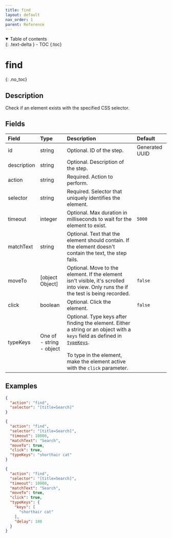 ```yaml
---
title: find
layout: default
nav_order: 1
parent: Reference
---
```


<details open markdown="block">
<summary>
Table of contents
</summary>
{: .text-delta }
- TOC
{:toc}
</details>

# find
{: .no_toc}

## Description

Check if an element exists with the specified CSS selector.

## Fields

Field | Type | Description | Default
:-- | :-- | :-- | :--
id | string |  Optional. ID of the step. | Generated UUID
description | string |  Optional. Description of the step. | 
action | string |  Required. Action to perform. | 
selector | string |  Required. Selector that uniquely identifies the element. | 
timeout | integer |  Optional. Max duration in milliseconds to wait for the element to exist. | `5000`
matchText | string |  Optional. Text that the element should contain. If the element doesn't contain the text, the step fails. | 
moveTo | [object Object] |  Optional. Move to the element. If the element isn't visible, it's scrolled into view. Only runs the if the test is being recorded. | `false`
click | boolean |  Optional. Click the element. | `false`
typeKeys | One of<br>-&nbsp;string<br>-&nbsp;object |  Optional. Type keys after finding the element. Either a string or an object with a `keys` field as defined in [`typeKeys`](/reference/schemas/typeKeys).<br><br>To type in the element, make the element active with the `click` parameter. | 

## Examples

```json
{
  "action": "find",
  "selector": "[title=Search]"
}
```

```json
{
  "action": "find",
  "selector": "[title=Search]",
  "timeout": 10000,
  "matchText": "Search",
  "moveTo": true,
  "click": true,
  "typeKeys": "shorthair cat"
}
```

```json
{
  "action": "find",
  "selector": "[title=Search]",
  "timeout": 10000,
  "matchText": "Search",
  "moveTo": true,
  "click": true,
  "typeKeys": {
    "keys": [
      "shorthair cat"
    ],
    "delay": 100
  }
}
```
